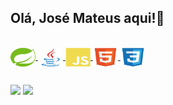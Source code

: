 
## Olá, José Mateus aqui!👋

 <div>
  <a href="https://github.com/mateusjose98">
</div>

<div style="display: inline_block"><br>
  <img align="center" alt="Mateus-Spring" height="30" width="40"
       src="https://github.com/devicons/devicon/blob/master/icons/spring/spring-original.svg">
 <img align="center" alt="Mateus-Java" height="30" width="40"
 src="https://github.com/devicons/devicon/blob/master/icons/java/java-original.svg">
  <img align="center" alt="Mateus-Js" height="30" width="40" src="https://raw.githubusercontent.com/devicons/devicon/master/icons/javascript/javascript-plain.svg">
  <img align="center" alt="Mateus-HTML" height="30" width="40" src="https://raw.githubusercontent.com/devicons/devicon/master/icons/html5/html5-original.svg">
  <img align="center" alt="Mateus-CSS" height="30" width="40" src="https://raw.githubusercontent.com/devicons/devicon/master/icons/css3/css3-original.svg">
</div>

##

<div>
  <a href="https://www.linkedin.com/in/jos%C3%A9-mateus-barros-taveira/" target="_blank"><img src="https://img.shields.io/badge/-LinkedIn-%230077B5?style=for-the-badge&logo=linkedin&logoColor=white" target="_blank"></a>
  <a href = "mailto:josemateus.ufma@gmail.com"><img src="https://img.shields.io/badge/-Gmail-%23333?style=for-the-badge&logo=gmail&logoColor=white" target="_blank"></a> 
 

 
</div>
